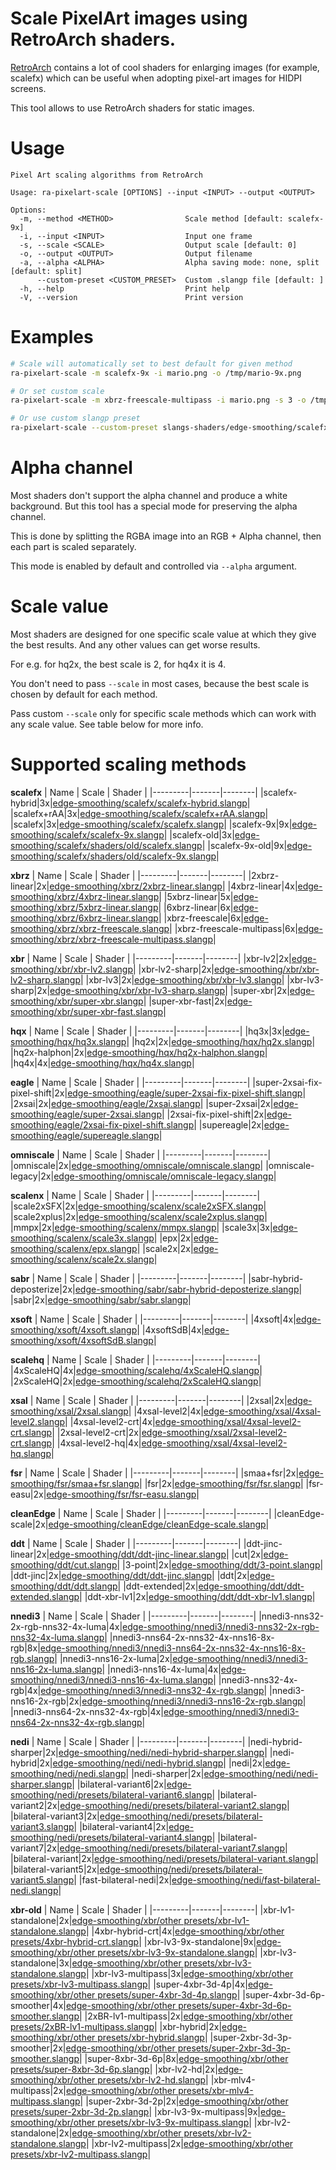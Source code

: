 # Scale PixelArt images using RetroArch shaders.
[RetroArch](https://github.com/libretro/RetroArch) contains a lot of cool shaders for enlarging images (for example, scalefx) which can be useful when adopting pixel-art images for HIDPI screens.

This tool allows to use RetroArch shaders for static images.

# Usage
```
Pixel Art scaling algorithms from RetroArch

Usage: ra-pixelart-scale [OPTIONS] --input <INPUT> --output <OUTPUT>

Options:
  -m, --method <METHOD>                Scale method [default: scalefx-9x]
  -i, --input <INPUT>                  Input one frame
  -s, --scale <SCALE>                  Output scale [default: 0]
  -o, --output <OUTPUT>                Output filename
  -a, --alpha <ALPHA>                  Alpha saving mode: none, split [default: split]
      --custom-preset <CUSTOM_PRESET>  Custom .slangp file [default: ]
  -h, --help                           Print help
  -V, --version                        Print version
```

# Examples
```bash
# Scale will automatically set to best default for given method
ra-pixelart-scale -m scalefx-9x -i mario.png -o /tmp/mario-9x.png

# Or set custom scale
ra-pixelart-scale -m xbrz-freescale-multipass -i mario.png -s 3 -o /tmp/mario-3x.png

# Or use custom slangp preset
ra-pixelart-scale --custom-preset slangs-shaders/edge-smoothing/scalefx/scalefx.slangp -i mario.png -s 3 -o /tmp/mario-3x.png
```

# Alpha channel

Most shaders don't support the alpha channel and produce a white background. But this tool has a special mode for preserving the alpha channel.

This is done by splitting the RGBA image into an RGB + Alpha channel, then each part is scaled separately.

This mode is enabled by default and controlled via `--alpha` argument.

# Scale value

Most shaders are designed for one specific scale value at which they give the best results. And any other values can get worse results.

For e.g. for hq2x, the best scale is 2, for hq4x it is 4.

You don't need to pass `--scale` in most cases, because the best scale is chosen by default for each method.

Pass custom `--scale` only for specific scale methods which can work with any scale value. See table below for more info.

# Supported scaling methods

**scalefx**
| Name    | Scale | Shader |
|---------|-------|--------|
|scalefx-hybrid|3x|[edge-smoothing/scalefx/scalefx-hybrid.slangp](https://github.com/libretro/slang-shaders/tree/master/edge-smoothing/scalefx/scalefx-hybrid.slangp)|
|scalefx+rAA|3x|[edge-smoothing/scalefx/scalefx+rAA.slangp](https://github.com/libretro/slang-shaders/tree/master/edge-smoothing/scalefx/scalefx+rAA.slangp)|
|scalefx|3x|[edge-smoothing/scalefx/scalefx.slangp](https://github.com/libretro/slang-shaders/tree/master/edge-smoothing/scalefx/scalefx.slangp)|
|scalefx-9x|9x|[edge-smoothing/scalefx/scalefx-9x.slangp](https://github.com/libretro/slang-shaders/tree/master/edge-smoothing/scalefx/scalefx-9x.slangp)|
|scalefx-old|3x|[edge-smoothing/scalefx/shaders/old/scalefx.slangp](https://github.com/libretro/slang-shaders/tree/master/edge-smoothing/scalefx/shaders/old/scalefx.slangp)|
|scalefx-9x-old|9x|[edge-smoothing/scalefx/shaders/old/scalefx-9x.slangp](https://github.com/libretro/slang-shaders/tree/master/edge-smoothing/scalefx/shaders/old/scalefx-9x.slangp)|

**xbrz**
| Name    | Scale | Shader |
|---------|-------|--------|
|2xbrz-linear|2x|[edge-smoothing/xbrz/2xbrz-linear.slangp](https://github.com/libretro/slang-shaders/tree/master/edge-smoothing/xbrz/2xbrz-linear.slangp)|
|4xbrz-linear|4x|[edge-smoothing/xbrz/4xbrz-linear.slangp](https://github.com/libretro/slang-shaders/tree/master/edge-smoothing/xbrz/4xbrz-linear.slangp)|
|5xbrz-linear|5x|[edge-smoothing/xbrz/5xbrz-linear.slangp](https://github.com/libretro/slang-shaders/tree/master/edge-smoothing/xbrz/5xbrz-linear.slangp)|
|6xbrz-linear|6x|[edge-smoothing/xbrz/6xbrz-linear.slangp](https://github.com/libretro/slang-shaders/tree/master/edge-smoothing/xbrz/6xbrz-linear.slangp)|
|xbrz-freescale|6x|[edge-smoothing/xbrz/xbrz-freescale.slangp](https://github.com/libretro/slang-shaders/tree/master/edge-smoothing/xbrz/xbrz-freescale.slangp)|
|xbrz-freescale-multipass|6x|[edge-smoothing/xbrz/xbrz-freescale-multipass.slangp](https://github.com/libretro/slang-shaders/tree/master/edge-smoothing/xbrz/xbrz-freescale-multipass.slangp)|

**xbr**
| Name    | Scale | Shader |
|---------|-------|--------|
|xbr-lv2|2x|[edge-smoothing/xbr/xbr-lv2.slangp](https://github.com/libretro/slang-shaders/tree/master/edge-smoothing/xbr/xbr-lv2.slangp)|
|xbr-lv2-sharp|2x|[edge-smoothing/xbr/xbr-lv2-sharp.slangp](https://github.com/libretro/slang-shaders/tree/master/edge-smoothing/xbr/xbr-lv2-sharp.slangp)|
|xbr-lv3|2x|[edge-smoothing/xbr/xbr-lv3.slangp](https://github.com/libretro/slang-shaders/tree/master/edge-smoothing/xbr/xbr-lv3.slangp)|
|xbr-lv3-sharp|2x|[edge-smoothing/xbr/xbr-lv3-sharp.slangp](https://github.com/libretro/slang-shaders/tree/master/edge-smoothing/xbr/xbr-lv3-sharp.slangp)|
|super-xbr|2x|[edge-smoothing/xbr/super-xbr.slangp](https://github.com/libretro/slang-shaders/tree/master/edge-smoothing/xbr/super-xbr.slangp)|
|super-xbr-fast|2x|[edge-smoothing/xbr/super-xbr-fast.slangp](https://github.com/libretro/slang-shaders/tree/master/edge-smoothing/xbr/super-xbr-fast.slangp)|

**hqx**
| Name    | Scale | Shader |
|---------|-------|--------|
|hq3x|3x|[edge-smoothing/hqx/hq3x.slangp](https://github.com/libretro/slang-shaders/tree/master/edge-smoothing/hqx/hq3x.slangp)|
|hq2x|2x|[edge-smoothing/hqx/hq2x.slangp](https://github.com/libretro/slang-shaders/tree/master/edge-smoothing/hqx/hq2x.slangp)|
|hq2x-halphon|2x|[edge-smoothing/hqx/hq2x-halphon.slangp](https://github.com/libretro/slang-shaders/tree/master/edge-smoothing/hqx/hq2x-halphon.slangp)|
|hq4x|4x|[edge-smoothing/hqx/hq4x.slangp](https://github.com/libretro/slang-shaders/tree/master/edge-smoothing/hqx/hq4x.slangp)|

**eagle**
| Name    | Scale | Shader |
|---------|-------|--------|
|super-2xsai-fix-pixel-shift|2x|[edge-smoothing/eagle/super-2xsai-fix-pixel-shift.slangp](https://github.com/libretro/slang-shaders/tree/master/edge-smoothing/eagle/super-2xsai-fix-pixel-shift.slangp)|
|2xsai|2x|[edge-smoothing/eagle/2xsai.slangp](https://github.com/libretro/slang-shaders/tree/master/edge-smoothing/eagle/2xsai.slangp)|
|super-2xsai|2x|[edge-smoothing/eagle/super-2xsai.slangp](https://github.com/libretro/slang-shaders/tree/master/edge-smoothing/eagle/super-2xsai.slangp)|
|2xsai-fix-pixel-shift|2x|[edge-smoothing/eagle/2xsai-fix-pixel-shift.slangp](https://github.com/libretro/slang-shaders/tree/master/edge-smoothing/eagle/2xsai-fix-pixel-shift.slangp)|
|supereagle|2x|[edge-smoothing/eagle/supereagle.slangp](https://github.com/libretro/slang-shaders/tree/master/edge-smoothing/eagle/supereagle.slangp)|

**omniscale**
| Name    | Scale | Shader |
|---------|-------|--------|
|omniscale|2x|[edge-smoothing/omniscale/omniscale.slangp](https://github.com/libretro/slang-shaders/tree/master/edge-smoothing/omniscale/omniscale.slangp)|
|omniscale-legacy|2x|[edge-smoothing/omniscale/omniscale-legacy.slangp](https://github.com/libretro/slang-shaders/tree/master/edge-smoothing/omniscale/omniscale-legacy.slangp)|

**scalenx**
| Name    | Scale | Shader |
|---------|-------|--------|
|scale2xSFX|2x|[edge-smoothing/scalenx/scale2xSFX.slangp](https://github.com/libretro/slang-shaders/tree/master/edge-smoothing/scalenx/scale2xSFX.slangp)|
|scale2xplus|2x|[edge-smoothing/scalenx/scale2xplus.slangp](https://github.com/libretro/slang-shaders/tree/master/edge-smoothing/scalenx/scale2xplus.slangp)|
|mmpx|2x|[edge-smoothing/scalenx/mmpx.slangp](https://github.com/libretro/slang-shaders/tree/master/edge-smoothing/scalenx/mmpx.slangp)|
|scale3x|3x|[edge-smoothing/scalenx/scale3x.slangp](https://github.com/libretro/slang-shaders/tree/master/edge-smoothing/scalenx/scale3x.slangp)|
|epx|2x|[edge-smoothing/scalenx/epx.slangp](https://github.com/libretro/slang-shaders/tree/master/edge-smoothing/scalenx/epx.slangp)|
|scale2x|2x|[edge-smoothing/scalenx/scale2x.slangp](https://github.com/libretro/slang-shaders/tree/master/edge-smoothing/scalenx/scale2x.slangp)|

**sabr**
| Name    | Scale | Shader |
|---------|-------|--------|
|sabr-hybrid-deposterize|2x|[edge-smoothing/sabr/sabr-hybrid-deposterize.slangp](https://github.com/libretro/slang-shaders/tree/master/edge-smoothing/sabr/sabr-hybrid-deposterize.slangp)|
|sabr|2x|[edge-smoothing/sabr/sabr.slangp](https://github.com/libretro/slang-shaders/tree/master/edge-smoothing/sabr/sabr.slangp)|

**xsoft**
| Name    | Scale | Shader |
|---------|-------|--------|
|4xsoft|4x|[edge-smoothing/xsoft/4xsoft.slangp](https://github.com/libretro/slang-shaders/tree/master/edge-smoothing/xsoft/4xsoft.slangp)|
|4xsoftSdB|4x|[edge-smoothing/xsoft/4xsoftSdB.slangp](https://github.com/libretro/slang-shaders/tree/master/edge-smoothing/xsoft/4xsoftSdB.slangp)|

**scalehq**
| Name    | Scale | Shader |
|---------|-------|--------|
|4xScaleHQ|4x|[edge-smoothing/scalehq/4xScaleHQ.slangp](https://github.com/libretro/slang-shaders/tree/master/edge-smoothing/scalehq/4xScaleHQ.slangp)|
|2xScaleHQ|2x|[edge-smoothing/scalehq/2xScaleHQ.slangp](https://github.com/libretro/slang-shaders/tree/master/edge-smoothing/scalehq/2xScaleHQ.slangp)|

**xsal**
| Name    | Scale | Shader |
|---------|-------|--------|
|2xsal|2x|[edge-smoothing/xsal/2xsal.slangp](https://github.com/libretro/slang-shaders/tree/master/edge-smoothing/xsal/2xsal.slangp)|
|4xsal-level2|4x|[edge-smoothing/xsal/4xsal-level2.slangp](https://github.com/libretro/slang-shaders/tree/master/edge-smoothing/xsal/4xsal-level2.slangp)|
|4xsal-level2-crt|4x|[edge-smoothing/xsal/4xsal-level2-crt.slangp](https://github.com/libretro/slang-shaders/tree/master/edge-smoothing/xsal/4xsal-level2-crt.slangp)|
|2xsal-level2-crt|2x|[edge-smoothing/xsal/2xsal-level2-crt.slangp](https://github.com/libretro/slang-shaders/tree/master/edge-smoothing/xsal/2xsal-level2-crt.slangp)|
|4xsal-level2-hq|4x|[edge-smoothing/xsal/4xsal-level2-hq.slangp](https://github.com/libretro/slang-shaders/tree/master/edge-smoothing/xsal/4xsal-level2-hq.slangp)|

**fsr**
| Name    | Scale | Shader |
|---------|-------|--------|
|smaa+fsr|2x|[edge-smoothing/fsr/smaa+fsr.slangp](https://github.com/libretro/slang-shaders/tree/master/edge-smoothing/fsr/smaa+fsr.slangp)|
|fsr|2x|[edge-smoothing/fsr/fsr.slangp](https://github.com/libretro/slang-shaders/tree/master/edge-smoothing/fsr/fsr.slangp)|
|fsr-easu|2x|[edge-smoothing/fsr/fsr-easu.slangp](https://github.com/libretro/slang-shaders/tree/master/edge-smoothing/fsr/fsr-easu.slangp)|

**cleanEdge**
| Name    | Scale | Shader |
|---------|-------|--------|
|cleanEdge-scale|2x|[edge-smoothing/cleanEdge/cleanEdge-scale.slangp](https://github.com/libretro/slang-shaders/tree/master/edge-smoothing/cleanEdge/cleanEdge-scale.slangp)|

**ddt**
| Name    | Scale | Shader |
|---------|-------|--------|
|ddt-jinc-linear|2x|[edge-smoothing/ddt/ddt-jinc-linear.slangp](https://github.com/libretro/slang-shaders/tree/master/edge-smoothing/ddt/ddt-jinc-linear.slangp)|
|cut|2x|[edge-smoothing/ddt/cut.slangp](https://github.com/libretro/slang-shaders/tree/master/edge-smoothing/ddt/cut.slangp)|
|3-point|2x|[edge-smoothing/ddt/3-point.slangp](https://github.com/libretro/slang-shaders/tree/master/edge-smoothing/ddt/3-point.slangp)|
|ddt-jinc|2x|[edge-smoothing/ddt/ddt-jinc.slangp](https://github.com/libretro/slang-shaders/tree/master/edge-smoothing/ddt/ddt-jinc.slangp)|
|ddt|2x|[edge-smoothing/ddt/ddt.slangp](https://github.com/libretro/slang-shaders/tree/master/edge-smoothing/ddt/ddt.slangp)|
|ddt-extended|2x|[edge-smoothing/ddt/ddt-extended.slangp](https://github.com/libretro/slang-shaders/tree/master/edge-smoothing/ddt/ddt-extended.slangp)|
|ddt-xbr-lv1|2x|[edge-smoothing/ddt/ddt-xbr-lv1.slangp](https://github.com/libretro/slang-shaders/tree/master/edge-smoothing/ddt/ddt-xbr-lv1.slangp)|

**nnedi3**
| Name    | Scale | Shader |
|---------|-------|--------|
|nnedi3-nns32-2x-rgb-nns32-4x-luma|4x|[edge-smoothing/nnedi3/nnedi3-nns32-2x-rgb-nns32-4x-luma.slangp](https://github.com/libretro/slang-shaders/tree/master/edge-smoothing/nnedi3/nnedi3-nns32-2x-rgb-nns32-4x-luma.slangp)|
|nnedi3-nns64-2x-nns32-4x-nns16-8x-rgb|8x|[edge-smoothing/nnedi3/nnedi3-nns64-2x-nns32-4x-nns16-8x-rgb.slangp](https://github.com/libretro/slang-shaders/tree/master/edge-smoothing/nnedi3/nnedi3-nns64-2x-nns32-4x-nns16-8x-rgb.slangp)|
|nnedi3-nns16-2x-luma|2x|[edge-smoothing/nnedi3/nnedi3-nns16-2x-luma.slangp](https://github.com/libretro/slang-shaders/tree/master/edge-smoothing/nnedi3/nnedi3-nns16-2x-luma.slangp)|
|nnedi3-nns16-4x-luma|4x|[edge-smoothing/nnedi3/nnedi3-nns16-4x-luma.slangp](https://github.com/libretro/slang-shaders/tree/master/edge-smoothing/nnedi3/nnedi3-nns16-4x-luma.slangp)|
|nnedi3-nns32-4x-rgb|4x|[edge-smoothing/nnedi3/nnedi3-nns32-4x-rgb.slangp](https://github.com/libretro/slang-shaders/tree/master/edge-smoothing/nnedi3/nnedi3-nns32-4x-rgb.slangp)|
|nnedi3-nns16-2x-rgb|2x|[edge-smoothing/nnedi3/nnedi3-nns16-2x-rgb.slangp](https://github.com/libretro/slang-shaders/tree/master/edge-smoothing/nnedi3/nnedi3-nns16-2x-rgb.slangp)|
|nnedi3-nns64-2x-nns32-4x-rgb|4x|[edge-smoothing/nnedi3/nnedi3-nns64-2x-nns32-4x-rgb.slangp](https://github.com/libretro/slang-shaders/tree/master/edge-smoothing/nnedi3/nnedi3-nns64-2x-nns32-4x-rgb.slangp)|

**nedi**
| Name    | Scale | Shader |
|---------|-------|--------|
|nedi-hybrid-sharper|2x|[edge-smoothing/nedi/nedi-hybrid-sharper.slangp](https://github.com/libretro/slang-shaders/tree/master/edge-smoothing/nedi/nedi-hybrid-sharper.slangp)|
|nedi-hybrid|2x|[edge-smoothing/nedi/nedi-hybrid.slangp](https://github.com/libretro/slang-shaders/tree/master/edge-smoothing/nedi/nedi-hybrid.slangp)|
|nedi|2x|[edge-smoothing/nedi/nedi.slangp](https://github.com/libretro/slang-shaders/tree/master/edge-smoothing/nedi/nedi.slangp)|
|nedi-sharper|2x|[edge-smoothing/nedi/nedi-sharper.slangp](https://github.com/libretro/slang-shaders/tree/master/edge-smoothing/nedi/nedi-sharper.slangp)|
|bilateral-variant6|2x|[edge-smoothing/nedi/presets/bilateral-variant6.slangp](https://github.com/libretro/slang-shaders/tree/master/edge-smoothing/nedi/presets/bilateral-variant6.slangp)|
|bilateral-variant2|2x|[edge-smoothing/nedi/presets/bilateral-variant2.slangp](https://github.com/libretro/slang-shaders/tree/master/edge-smoothing/nedi/presets/bilateral-variant2.slangp)|
|bilateral-variant3|2x|[edge-smoothing/nedi/presets/bilateral-variant3.slangp](https://github.com/libretro/slang-shaders/tree/master/edge-smoothing/nedi/presets/bilateral-variant3.slangp)|
|bilateral-variant4|2x|[edge-smoothing/nedi/presets/bilateral-variant4.slangp](https://github.com/libretro/slang-shaders/tree/master/edge-smoothing/nedi/presets/bilateral-variant4.slangp)|
|bilateral-variant7|2x|[edge-smoothing/nedi/presets/bilateral-variant7.slangp](https://github.com/libretro/slang-shaders/tree/master/edge-smoothing/nedi/presets/bilateral-variant7.slangp)|
|bilateral-variant|2x|[edge-smoothing/nedi/presets/bilateral-variant.slangp](https://github.com/libretro/slang-shaders/tree/master/edge-smoothing/nedi/presets/bilateral-variant.slangp)|
|bilateral-variant5|2x|[edge-smoothing/nedi/presets/bilateral-variant5.slangp](https://github.com/libretro/slang-shaders/tree/master/edge-smoothing/nedi/presets/bilateral-variant5.slangp)|
|fast-bilateral-nedi|2x|[edge-smoothing/nedi/fast-bilateral-nedi.slangp](https://github.com/libretro/slang-shaders/tree/master/edge-smoothing/nedi/fast-bilateral-nedi.slangp)|

**xbr-old**
| Name    | Scale | Shader |
|---------|-------|--------|
|xbr-lv1-standalone|2x|[edge-smoothing/xbr/other presets/xbr-lv1-standalone.slangp](https://github.com/libretro/slang-shaders/tree/master/edge-smoothing/xbr/other%20presets/xbr-lv1-standalone.slangp)|
|4xbr-hybrid-crt|4x|[edge-smoothing/xbr/other presets/4xbr-hybrid-crt.slangp](https://github.com/libretro/slang-shaders/tree/master/edge-smoothing/xbr/other%20presets/4xbr-hybrid-crt.slangp)|
|xbr-lv3-9x-standalone|9x|[edge-smoothing/xbr/other presets/xbr-lv3-9x-standalone.slangp](https://github.com/libretro/slang-shaders/tree/master/edge-smoothing/xbr/other%20presets/xbr-lv3-9x-standalone.slangp)|
|xbr-lv3-standalone|3x|[edge-smoothing/xbr/other presets/xbr-lv3-standalone.slangp](https://github.com/libretro/slang-shaders/tree/master/edge-smoothing/xbr/other%20presets/xbr-lv3-standalone.slangp)|
|xbr-lv3-multipass|3x|[edge-smoothing/xbr/other presets/xbr-lv3-multipass.slangp](https://github.com/libretro/slang-shaders/tree/master/edge-smoothing/xbr/other%20presets/xbr-lv3-multipass.slangp)|
|super-4xbr-3d-4p|4x|[edge-smoothing/xbr/other presets/super-4xbr-3d-4p.slangp](https://github.com/libretro/slang-shaders/tree/master/edge-smoothing/xbr/other%20presets/super-4xbr-3d-4p.slangp)|
|super-4xbr-3d-6p-smoother|4x|[edge-smoothing/xbr/other presets/super-4xbr-3d-6p-smoother.slangp](https://github.com/libretro/slang-shaders/tree/master/edge-smoothing/xbr/other%20presets/super-4xbr-3d-6p-smoother.slangp)|
|2xBR-lv1-multipass|2x|[edge-smoothing/xbr/other presets/2xBR-lv1-multipass.slangp](https://github.com/libretro/slang-shaders/tree/master/edge-smoothing/xbr/other%20presets/2xBR-lv1-multipass.slangp)|
|xbr-hybrid|2x|[edge-smoothing/xbr/other presets/xbr-hybrid.slangp](https://github.com/libretro/slang-shaders/tree/master/edge-smoothing/xbr/other%20presets/xbr-hybrid.slangp)|
|super-2xbr-3d-3p-smoother|2x|[edge-smoothing/xbr/other presets/super-2xbr-3d-3p-smoother.slangp](https://github.com/libretro/slang-shaders/tree/master/edge-smoothing/xbr/other%20presets/super-2xbr-3d-3p-smoother.slangp)|
|super-8xbr-3d-6p|8x|[edge-smoothing/xbr/other presets/super-8xbr-3d-6p.slangp](https://github.com/libretro/slang-shaders/tree/master/edge-smoothing/xbr/other%20presets/super-8xbr-3d-6p.slangp)|
|xbr-lv2-hd|2x|[edge-smoothing/xbr/other presets/xbr-lv2-hd.slangp](https://github.com/libretro/slang-shaders/tree/master/edge-smoothing/xbr/other%20presets/xbr-lv2-hd.slangp)|
|xbr-mlv4-multipass|2x|[edge-smoothing/xbr/other presets/xbr-mlv4-multipass.slangp](https://github.com/libretro/slang-shaders/tree/master/edge-smoothing/xbr/other%20presets/xbr-mlv4-multipass.slangp)|
|super-2xbr-3d-2p|2x|[edge-smoothing/xbr/other presets/super-2xbr-3d-2p.slangp](https://github.com/libretro/slang-shaders/tree/master/edge-smoothing/xbr/other%20presets/super-2xbr-3d-2p.slangp)|
|xbr-lv3-9x-multipass|9x|[edge-smoothing/xbr/other presets/xbr-lv3-9x-multipass.slangp](https://github.com/libretro/slang-shaders/tree/master/edge-smoothing/xbr/other%20presets/xbr-lv3-9x-multipass.slangp)|
|xbr-lv2-standalone|2x|[edge-smoothing/xbr/other presets/xbr-lv2-standalone.slangp](https://github.com/libretro/slang-shaders/tree/master/edge-smoothing/xbr/other%20presets/xbr-lv2-standalone.slangp)|
|xbr-lv2-multipass|2x|[edge-smoothing/xbr/other presets/xbr-lv2-multipass.slangp](https://github.com/libretro/slang-shaders/tree/master/edge-smoothing/xbr/other%20presets/xbr-lv2-multipass.slangp)|

